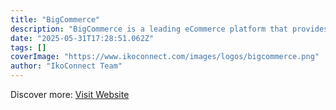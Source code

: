 ```yaml
---
title: "BigCommerce"
description: "BigCommerce is a leading eCommerce platform that provides businesses with the tools to create and manage online stores."
date: "2025-05-31T17:28:51.062Z"
tags: []
coverImage: "https://www.ikoconnect.com/images/logos/bigcommerce.png"
author: "IkoConnect Team"
---
```


Discover more: [Visit Website](https://www.bigcommerce.com/)
